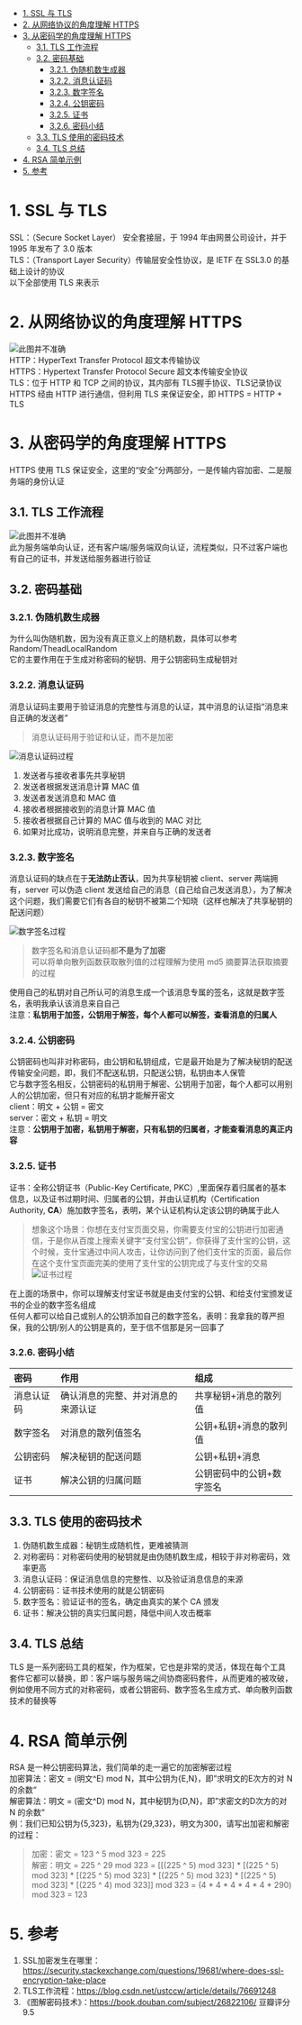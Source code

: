 <!-- TOC -->

- [1. SSL 与 TLS](#1-ssl-%E4%B8%8E-tls)
- [2. 从网络协议的角度理解 HTTPS](#2-%E4%BB%8E%E7%BD%91%E7%BB%9C%E5%8D%8F%E8%AE%AE%E7%9A%84%E8%A7%92%E5%BA%A6%E7%90%86%E8%A7%A3-https)
- [3. 从密码学的角度理解 HTTPS](#3-%E4%BB%8E%E5%AF%86%E7%A0%81%E5%AD%A6%E7%9A%84%E8%A7%92%E5%BA%A6%E7%90%86%E8%A7%A3-https)
  - [3.1. TLS 工作流程](#31-tls-%E5%B7%A5%E4%BD%9C%E6%B5%81%E7%A8%8B)
  - [3.2. 密码基础](#32-%E5%AF%86%E7%A0%81%E5%9F%BA%E7%A1%80)
    - [3.2.1. 伪随机数生成器](#321-%E4%BC%AA%E9%9A%8F%E6%9C%BA%E6%95%B0%E7%94%9F%E6%88%90%E5%99%A8)
    - [3.2.2. 消息认证码](#322-%E6%B6%88%E6%81%AF%E8%AE%A4%E8%AF%81%E7%A0%81)
    - [3.2.3. 数字签名](#323-%E6%95%B0%E5%AD%97%E7%AD%BE%E5%90%8D)
    - [3.2.4. 公钥密码](#324-%E5%85%AC%E9%92%A5%E5%AF%86%E7%A0%81)
    - [3.2.5. 证书](#325-%E8%AF%81%E4%B9%A6)
    - [3.2.6. 密码小结](#326-%E5%AF%86%E7%A0%81%E5%B0%8F%E7%BB%93)
  - [3.3. TLS 使用的密码技术](#33-tls-%E4%BD%BF%E7%94%A8%E7%9A%84%E5%AF%86%E7%A0%81%E6%8A%80%E6%9C%AF)
  - [3.4. TLS 总结](#34-tls-%E6%80%BB%E7%BB%93)
- [4. RSA 简单示例](#4-rsa-%E7%AE%80%E5%8D%95%E7%A4%BA%E4%BE%8B)
- [5. 参考](#5-%E5%8F%82%E8%80%83)

<!-- TOC -->

# 1. SSL 与 TLS

SSL：（Secure Socket Layer） 安全套接层，于 1994 年由网景公司设计，并于 1995 年发布了 3.0 版本  
TLS：（Transport Layer Security）传输层安全性协议，是 IETF 在 SSL3.0 的基础上设计的协议  
以下全部使用 TLS 来表示

# 2. 从网络协议的角度理解 HTTPS

![此图并不准确][1]  
HTTP：HyperText Transfer Protocol 超文本传输协议  
HTTPS：Hypertext Transfer Protocol Secure 超文本传输安全协议  
TLS：位于 HTTP 和 TCP 之间的协议，其内部有 TLS握手协议、TLS记录协议  
HTTPS 经由 HTTP 进行通信，但利用 TLS 来保证安全，即 HTTPS = HTTP + TLS

# 3. 从密码学的角度理解 HTTPS

HTTPS 使用 TLS 保证安全，这里的“安全”分两部分，一是传输内容加密、二是服务端的身份认证

## 3.1. TLS 工作流程

![此图并不准确][2]  
此为服务端单向认证，还有客户端/服务端双向认证，流程类似，只不过客户端也有自己的证书，并发送给服务器进行验证

## 3.2. 密码基础

### 3.2.1. 伪随机数生成器

为什么叫伪随机数，因为没有真正意义上的随机数，具体可以参考 Random/TheadLocalRandom  
它的主要作用在于生成对称密码的秘钥、用于公钥密码生成秘钥对

### 3.2.2. 消息认证码

消息认证码主要用于验证消息的完整性与消息的认证，其中消息的认证指“消息来自正确的发送者”  

>消息认证码用于验证和认证，而不是加密  

![消息认证码过程][3]  

1. 发送者与接收者事先共享秘钥
2. 发送者根据发送消息计算 MAC 值
3. 发送者发送消息和 MAC 值  
4. 接收者根据接收到的消息计算 MAC 值
5. 接收者根据自己计算的 MAC 值与收到的 MAC 对比
6. 如果对比成功，说明消息完整，并来自与正确的发送者

### 3.2.3. 数字签名

消息认证码的缺点在于**无法防止否认**，因为共享秘钥被 client、server 两端拥有，server 可以伪造 client 发送给自己的消息（自己给自己发送消息），为了解决这个问题，我们需要它们有各自的秘钥不被第二个知晓（这样也解决了共享秘钥的配送问题）  

![数字签名过程][4]  

>数字签名和消息认证码都**不是为了加密**  
>可以将单向散列函数获取散列值的过程理解为使用 md5 摘要算法获取摘要的过程  

使用自己的私钥对自己所认可的消息生成一个该消息专属的签名，这就是数字签名，表明我承认该消息来自自己  
注意：**私钥用于加签，公钥用于解签，每个人都可以解签，查看消息的归属人**  

### 3.2.4. 公钥密码

公钥密码也叫非对称密码，由公钥和私钥组成，它是最开始是为了解决秘钥的配送传输安全问题，即，我们不配送私钥，只配送公钥，私钥由本人保管    
它与数字签名相反，公钥密码的私钥用于解密、公钥用于加密，每个人都可以用别人的公钥加密，但只有对应的私钥才能解开密文  
client：明文 + 公钥 = 密文  
server：密文 + 私钥 = 明文  
注意：**公钥用于加密，私钥用于解密，只有私钥的归属者，才能查看消息的真正内容**   

### 3.2.5. 证书

证书：全称公钥证书（Public-Key Certificate, PKC）,里面保存着归属者的基本信息，以及证书过期时间、归属者的公钥，并由认证机构（Certification Authority, **CA**）施加数字签名，表明，某个认证机构认定该公钥的确属于此人  

>想象这个场景：你想在支付宝页面交易，你需要支付宝的公钥进行加密通信，于是你从百度上搜索关键字“支付宝公钥”，你获得了支什宝的公钥，这个时候，支什宝通过中间人攻击，让你访问到了他们支什宝的页面，最后你在这个支什宝页面完美的使用了支什宝的公钥完成了与支什宝的交易
>![证书过程][5]   

在上面的场景中，你可以理解支付宝证书就是由支付宝的公钥、和给支付宝颁发证书的企业的数字签名组成  
任何人都可以给自己或别人的公钥添加自己的数字签名，表明：我拿我的尊严担保，我的公钥/别人的公钥是真的，至于信不信那是另一回事了

### 3.2.6. 密码小结

| 密码 | 作用 | 组成 |
| :-- | :-- | :-- |
| 消息认证码 | 确认消息的完整、并对消息的来源认证 | 共享秘钥+消息的散列值 |
| 数字签名   | 对消息的散列值签名 | 公钥+私钥+消息的散列值 |
| 公钥密码   | 解决秘钥的配送问题 | 公钥+私钥+消息 |
| 证书      | 解决公钥的归属问题 | 公钥密码中的公钥+数字签名 |

## 3.3. TLS 使用的密码技术

1. 伪随机数生成器：秘钥生成随机性，更难被猜测
2. 对称密码：对称密码使用的秘钥就是由伪随机数生成，相较于非对称密码，效率更高
3. 消息认证码：保证消息信息的完整性、以及验证消息信息的来源
4. 公钥密码：证书技术使用的就是公钥密码
5. 数字签名：验证证书的签名，确定由真实的某个 CA 颁发 
6. 证书：解决公钥的真实归属问题，降低中间人攻击概率   

## 3.4. TLS 总结

TLS 是一系列密码工具的框架，作为框架，它也是非常的灵活，体现在每个工具套件它都可以替换，即：客户端与服务端之间协商密码套件，从而更难的被攻破，例如使用不同方式的对称密码，或者公钥密码、数字签名生成方式、单向散列函数技术的替换等

# 4. RSA 简单示例

RSA 是一种公钥密码算法，我们简单的走一遍它的加密解密过程  
加密算法：密文 = (明文^E) mod N，其中公钥为{E,N}，即”求明文的E次方的对 N 的余数“  
解密算法：明文 = (密文^D) mod N，其中秘钥为{D,N}，即”求密文的D次方的对 N 的余数“  
例：我们已知公钥为{5,323}，私钥为{29,323}，明文为300，请写出加密和解密的过程：  
>加密：密文 = 123 ^ 5 mod 323 = 225  
>解密：明文 = 225 ^ 29 mod 323 = [[(225 ^ 5) mod 323] * [(225 ^ 5) mod 323] * [(225 ^ 5) mod 323] * [(225 ^ 5) mod 323] * [(225 ^ 5) mod 323] * [(225 ^ 4) mod 323]] mod 323 = (4 * 4 * 4 * 4 * 4 * 290) mod 323 = 123

# 5. 参考

1. SSL加密发生在哪里：<https://security.stackexchange.com/questions/19681/where-does-ssl-encryption-take-place>  
2. TLS工作流程：<https://blog.csdn.net/ustccw/article/details/76691248>  
3. 《图解密码技术》：<https://book.douban.com/subject/26822106/> 豆瓣评分 9.5

[1]: https://leran2deeplearnjavawebtech.oss-cn-beijing.aliyuncs.com/somephoto/%E4%B8%83%E5%B1%82.png
[2]: https://leran2deeplearnjavawebtech.oss-cn-beijing.aliyuncs.com/somephoto/tls%E6%B5%81%E7%A8%8B.png
[3]: https://leran2deeplearnjavawebtech.oss-cn-beijing.aliyuncs.com/somephoto/%E6%B6%88%E6%81%AF%E8%AE%A4%E8%AF%81%E7%A0%81%E8%BF%87%E7%A8%8B.png
[4]: https://leran2deeplearnjavawebtech.oss-cn-beijing.aliyuncs.com/somephoto/%E6%95%B0%E5%AD%97%E7%AD%BE%E5%90%8D%E8%BF%87%E7%A8%8B.png
[5]: https://leran2deeplearnjavawebtech.oss-cn-beijing.aliyuncs.com/somephoto/dns%E4%B8%AD%E9%97%B4%E4%BA%BA%E6%94%BB%E5%87%BB.png